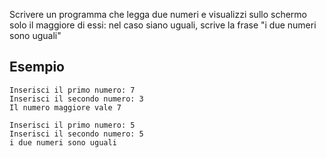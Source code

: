 Scrivere un programma che legga due numeri e visualizzi sullo schermo solo il maggiore di essi: nel caso siano uguali, scrive la frase "i due numeri sono uguali"

## Esempio

```plaintext
Inserisci il primo numero: 7
Inserisci il secondo numero: 3
Il numero maggiore vale 7
```

```plaintext
Inserisci il primo numero: 5
Inserisci il secondo numero: 5
i due numeri sono uguali
```